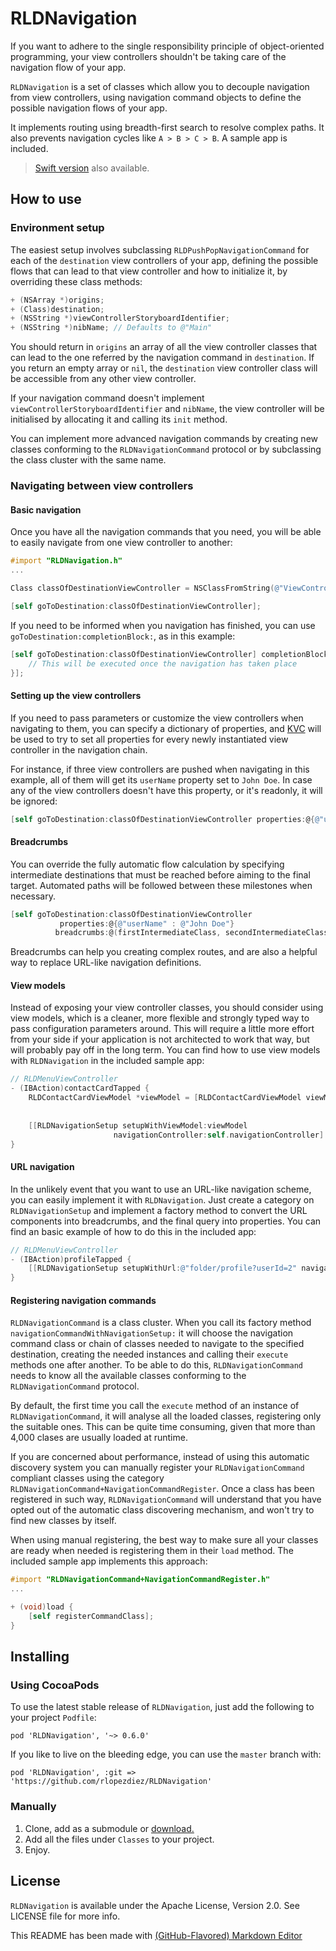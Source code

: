 # RLDNavigation

If you want to adhere to the single responsibility principle of object-oriented programming, your view controllers shouldn't be taking care of the navigation flow of your app.

`RLDNavigation` is a set of classes which allow you to decouple navigation from view controllers, using navigation command objects to define the possible navigation flows of your app.

It implements routing using breadth-first search to resolve complex paths. It also prevents navigation cycles like `A > B > C > B`. A sample app is included.

> [Swift version](https://github.com/rlopezdiez/RLDNavigationSwift) also available.

## How to use

### Environment setup

The easiest setup involves subclassing `RLDPushPopNavigationCommand` for each of the `destination` view controllers of your app, defining the possible flows that can lead to that view controller and how to initialize it, by overriding these class methods: 

```objectivec
+ (NSArray *)origins;
+ (Class)destination;
+ (NSString *)viewControllerStoryboardIdentifier;
+ (NSString *)nibName; // Defaults to @"Main"
```

You should return in `origins` an array of all the view controller classes that can lead to the one referred by the navigation command in `destination`. If you return an empty array or `nil`, the `destination` view controller class will be accessible from any other view controller.

If your navigation command doesn't implement `viewControllerStoryboardIdentifier` and `nibName`, the view controller will be initialised by allocating it and calling its `init` method.

You can implement more advanced navigation commands by creating new classes conforming to the `RLDNavigationCommand` protocol or by subclassing the class cluster with the same name.

### Navigating between view controllers

#### Basic navigation

Once you have all the navigation commands that you need, you will be able to easily navigate from one view controller to another:

```objectivec
#import "RLDNavigation.h"
...

Class classOfDestinationViewController = NSClassFromString(@"ViewControllerClass");

[self goToDestination:classOfDestinationViewController];

```

If you need to be informed when you navigation has finished, you can use `goToDestination:completionBlock:`, as in this example:
```objectivec
[self goToDestination:classOfDestinationViewController] completionBlock:^{
    // This will be executed once the navigation has taken place
}];
```

#### Setting up the view controllers

If you need to pass parameters or customize the view controllers when navigating to them, you can specify a dictionary of properties, and [KVC](https://developer.apple.com/library/ios/documentation/Cocoa/Conceptual/KeyValueCoding/Articles/BasicPrinciples.html#//apple_ref/doc/uid/20002170-178791) will be used to try to set all properties for every newly instantiated view controller in the navigation chain. 

For instance, if three view controllers are pushed when navigating in this example, all of them will get its `userName` property set to `John Doe`. In case any of the view controllers doesn't have this property, or it's readonly, it will be ignored:

```objectivec
[self goToDestination:classOfDestinationViewController properties:@{@"userName" : @"John Doe"}];
```

#### Breadcrumbs

You can override the fully automatic flow calculation by specifying intermediate destinations that must be reached before aiming to the final target. Automated paths will be followed between these milestones when necessary.

```objectivec
[self goToDestination:classOfDestinationViewController
           properties:@{@"userName" : @"John Doe"}
          breadcrumbs:@(firstIntermediateClass, secondIntermediateClass)];
```

Breadcrumbs can help you creating complex routes, and are also a helpful way to replace URL-like navigation definitions.

#### View models

Instead of exposing your view controller classes, you should consider using view models, which is a cleaner, more flexible and strongly typed way to pass configuration parameters around. This will require a little more effort from your side if your application is not architected to work that way, but will probably pay off in the long term. You can find how to use view models with `RLDNavigation` in the included sample app:
```objectivec
// RLDMenuViewController
- (IBAction)contactCardTapped {
    RLDContactCardViewModel *viewModel = [RLDContactCardViewModel viewModelWithName:@"John"
                                                                            surname:@"Doe"
                                                                              email:@"john.doe@example.com"];
    [[RLDNavigationSetup setupWithViewModel:viewModel
                       navigationController:self.navigationController] go];
}
```

#### URL navigation

In the unlikely event that you want to use an URL-like navigation scheme, you can easily implement it with `RLDNavigation`. Just create a category on `RLDNavigationSetup` and implement a factory method to convert the URL components into breadcrumbs, and the final query into properties. You can find an basic example of how to do this in the included app:

```objectivec
// RLDMenuViewController
- (IBAction)profileTapped {
    [[RLDNavigationSetup setupWithUrl:@"folder/profile?userId=2" navigationController:self.navigationController] go];
}
```

#### Registering navigation commands

`RLDNavigationCommand` is a class cluster. When you call its factory method `navigationCommandWithNavigationSetup:` it will choose the navigation command class or chain of classes needed to navigate to the specified destination, creating the needed instances and calling their `execute` methods one after another. To be able to do this, `RLDNavigationCommand` needs to know all the available classes conforming to the `RLDNavigationCommand` protocol.

By default, the first time you call the `execute` method of an instance of `RLDNavigationCommand`, it will analyse all the loaded classes, registering only the suitable ones. This can be quite time consuming, given that more than 4,000 clases are usually loaded at runtime.

If you are concerned about performance, instead of using this automatic discovery system you can manually register your `RLDNavigationCommand` compliant classes using the category `RLDNavigationCommand+NavigationCommandRegister`. Once a class has been registered in such way, `RLDNavigationCommand` will understand that you have opted out of the automatic class discovering mechanism, and won't try to find new classes by itself. 

When using manual registering, the best way to make sure all your classes are ready when needed is registering them in their `load` method. The included sample app implements this approach:

```objectivec
#import "RLDNavigationCommand+NavigationCommandRegister.h"
...

+ (void)load {
    [self registerCommandClass];
}

```

## Installing

### Using CocoaPods

To use the latest stable release of `RLDNavigation`, just add the following to your project `Podfile`:

```
pod 'RLDNavigation', '~> 0.6.0' 
```

If you like to live on the bleeding edge, you can use the `master` branch with:

```
pod 'RLDNavigation', :git => 'https://github.com/rlopezdiez/RLDNavigation'
```

### Manually

1. Clone, add as a submodule or [download.](https://github.com/rlopezdiez/RLDNavigation/zipball/master)
2. Add all the files under `Classes` to your project.
3. Enjoy.

## License

`RLDNavigation` is available under the Apache License, Version 2.0. See LICENSE file for more info.

This README has been made with [(GitHub-Flavored) Markdown Editor](http://jbt.github.io/markdown-editor)
